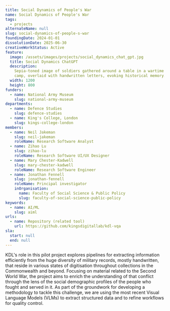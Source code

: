 ```yaml
---
title: Social Dynamics of People's War
name: Social Dynamics of People's War
tags:
  - projects
alternateName: null
slug: social-dynamics-of-people-s-war
foundingDate: 2024-01-01
dissolutionDate: 2025-06-30
creativeWorkStatus: Active
feature:
  image: /assets/images/projects/social_dynamics_chat_gpt.jpg
  title: Social Dynamics ChatGPT
  description:
    Sepia-toned image of soldiers gathered around a table in a wartime
    camp, overlaid with handwritten letters, evoking historical memory.
  width: 1200
  height: 800
funders:
  - name: National Army Museum
    slug: national-army-museum
departments:
  - name: Defence Studies
    slug: defence-studies
  - name: King's College, London
    slug: kings-college-london
members:
  - name: Neil Jakeman
    slug: neil-jakeman
    roleName: Research Software Analyst
  - name: Zihao Lu
    slug: zihao-lu
    roleName: Research Software UI/UX Designer
  - name: Mary Chester-Kadwell
    slug: mary-chester-kadwell
    roleName: Research Software Engineer
  - name: Jonathan Fennell
    slug: jonathan-fennell
    roleName: Principal investigator
    inOrganisation:
      name: Faculty of Social Science & Public Policy
      slug: faculty-of-social-science-public-policy
keywords:
  - name: AI/ML
    slug: aiml
urls:
  - name: Repository (related tool)
    url: https://github.com/kingsdigitallab/kdl-vqa
sla:
  start: null
  end: null
---
```


KDL's role in this pilot project explores pipelines for extracting information efficiently from the huge diversity of military records, mostly handwritten, that reside in various states of digitisation throughout collections in the Commonwealth and beyond. Focusing on material related to the Second World War, the project aims to enrich the understanding of that conflict through the lens of the social demographic profiles of the people who fought and served in it. As part of the groundwork for developing a methodology to tackle this challenge, we are using the most recent Visual Language Models (VLMs) to extract structured data and to refine workflows for quality control.
